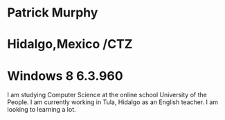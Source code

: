 # Patrick Murphy
# Hidalgo,Mexico /CTZ
# Windows 8 6.3.960

I am studying Computer Science at the online school University of the People. 
I am currently working in Tula, Hidalgo as an English teacher. I am looking to learning a lot.
